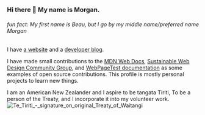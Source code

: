 ### Hi there 👋 My name is Morgan.

###### fun fact:  My first name is Beau, but I go by my middle name/preferred name Morgan 

I have [a website](https://morganwebdev.com) and a [developer blog](https://www.morganwebdev.org/). 

I have made small contributions to the [MDN Web Docs](https://github.com/mdn/content/pull/24346#issuecomment-1493051463), [Sustainable Web Design Community Group](https://github.com/w3c/sustyweb/releases/tag/v1.0-D2), and [WebPageTest documentation](https://github.com/WPO-Foundation/webpagetest-docs/pull/81) as some examples of open source contributions. This profile is mostly personal projects to learn new things. 

I am an American New Zealander and I aspire to be tangata Tiriti, To be a person of the Treaty, and I incorporate it into my volunteer work.
![Te_Tiriti_-_signature_on_original_Treaty_of_Waitangi](https://github.com/airbr/airbr/assets/18056682/6445a074-63e8-4bcb-89e7-3924bc9351a4)

